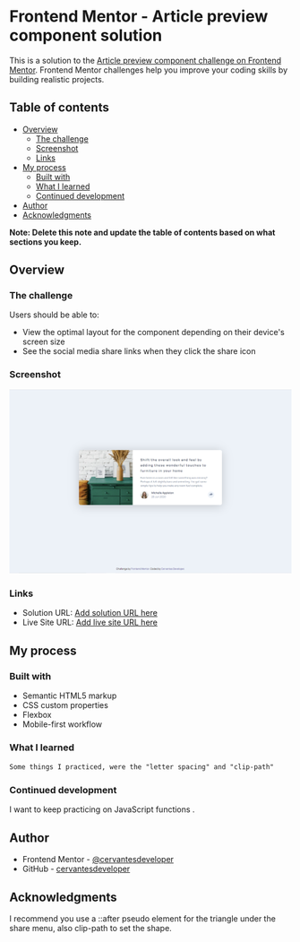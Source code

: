 # Frontend Mentor - Article preview component solution

This is a solution to the [Article preview component challenge on Frontend Mentor](https://www.frontendmentor.io/challenges/article-preview-component-dYBN_pYFT). Frontend Mentor challenges help you improve your coding skills by building realistic projects. 

## Table of contents

- [Overview](#overview)
  - [The challenge](#the-challenge)
  - [Screenshot](#screenshot)
  - [Links](#links)
- [My process](#my-process)
  - [Built with](#built-with)
  - [What I learned](#what-i-learned)
  - [Continued development](#continued-development)
- [Author](#author)
- [Acknowledgments](#acknowledgments)

**Note: Delete this note and update the table of contents based on what sections you keep.**

## Overview

### The challenge

Users should be able to:

- View the optimal layout for the component depending on their device's screen size
- See the social media share links when they click the share icon

### Screenshot

![](screenshot.png)

### Links

- Solution URL: [Add solution URL here](https://github.com/cervantesdeveloper/fem_article_preview.git)
- Live Site URL: [Add live site URL here](https://femarticlepreview.netlify.app/)

## My process

### Built with

- Semantic HTML5 markup
- CSS custom properties
- Flexbox
- Mobile-first workflow

### What I learned

```html
Some things I practiced, were the "letter spacing" and "clip-path"
```
### Continued development

I want to keep practicing on JavaScript functions .

## Author

- Frontend Mentor - [@cervantesdeveloper](https://www.frontendmentor.io/profile/cervantesdeveloper)
- GitHub - [cervantesdeveloper](https://github.com/cervantesdeveloper)



## Acknowledgments

I recommend you use a ::after pseudo element for the triangle under the share menu, also clip-path to set the shape.
